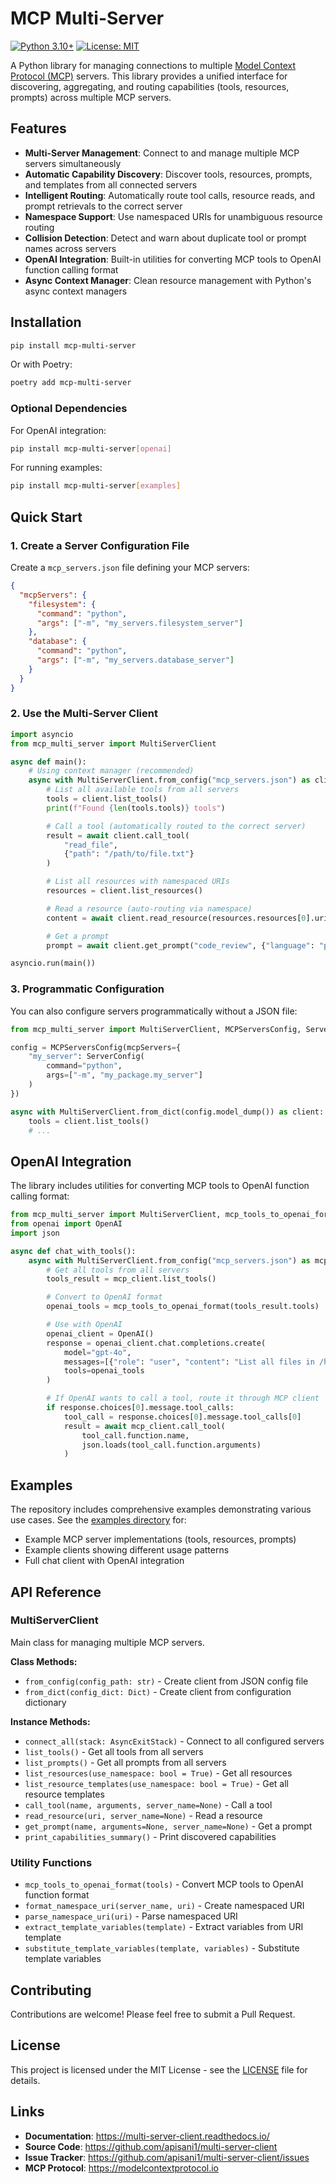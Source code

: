 # MCP Multi-Server

[![Python 3.10+](https://img.shields.io/badge/python-3.10+-blue.svg)](https://www.python.org/downloads/)
[![License: MIT](https://img.shields.io/badge/License-MIT-yellow.svg)](https://opensource.org/licenses/MIT)

A Python library for managing connections to multiple [Model Context Protocol (MCP)](https://modelcontextprotocol.io) servers. This library provides a unified interface for discovering, aggregating, and routing capabilities (tools, resources, prompts) across multiple MCP servers.

## Features

- **Multi-Server Management**: Connect to and manage multiple MCP servers simultaneously
- **Automatic Capability Discovery**: Discover tools, resources, prompts, and templates from all connected servers
- **Intelligent Routing**: Automatically route tool calls, resource reads, and prompt retrievals to the correct server
- **Namespace Support**: Use namespaced URIs for unambiguous resource routing
- **Collision Detection**: Detect and warn about duplicate tool or prompt names across servers
- **OpenAI Integration**: Built-in utilities for converting MCP tools to OpenAI function calling format
- **Async Context Manager**: Clean resource management with Python's async context managers

## Installation

```bash
pip install mcp-multi-server
```

Or with Poetry:

```bash
poetry add mcp-multi-server
```

### Optional Dependencies

For OpenAI integration:
```bash
pip install mcp-multi-server[openai]
```

For running examples:
```bash
pip install mcp-multi-server[examples]
```

## Quick Start

### 1. Create a Server Configuration File

Create a `mcp_servers.json` file defining your MCP servers:

```json
{
  "mcpServers": {
    "filesystem": {
      "command": "python",
      "args": ["-m", "my_servers.filesystem_server"]
    },
    "database": {
      "command": "python",
      "args": ["-m", "my_servers.database_server"]
    }
  }
}
```

### 2. Use the Multi-Server Client

```python
import asyncio
from mcp_multi_server import MultiServerClient

async def main():
    # Using context manager (recommended)
    async with MultiServerClient.from_config("mcp_servers.json") as client:
        # List all available tools from all servers
        tools = client.list_tools()
        print(f"Found {len(tools.tools)} tools")

        # Call a tool (automatically routed to the correct server)
        result = await client.call_tool(
            "read_file",
            {"path": "/path/to/file.txt"}
        )

        # List all resources with namespaced URIs
        resources = client.list_resources()

        # Read a resource (auto-routing via namespace)
        content = await client.read_resource(resources.resources[0].uri)

        # Get a prompt
        prompt = await client.get_prompt("code_review", {"language": "python"})

asyncio.run(main())
```

### 3. Programmatic Configuration

You can also configure servers programmatically without a JSON file:

```python
from mcp_multi_server import MultiServerClient, MCPServersConfig, ServerConfig

config = MCPServersConfig(mcpServers={
    "my_server": ServerConfig(
        command="python",
        args=["-m", "my_package.my_server"]
    )
})

async with MultiServerClient.from_dict(config.model_dump()) as client:
    tools = client.list_tools()
    # ...
```

## OpenAI Integration

The library includes utilities for converting MCP tools to OpenAI function calling format:

```python
from mcp_multi_server import MultiServerClient, mcp_tools_to_openai_format
from openai import OpenAI
import json

async def chat_with_tools():
    async with MultiServerClient.from_config("mcp_servers.json") as mcp_client:
        # Get all tools from all servers
        tools_result = mcp_client.list_tools()

        # Convert to OpenAI format
        openai_tools = mcp_tools_to_openai_format(tools_result.tools)

        # Use with OpenAI
        openai_client = OpenAI()
        response = openai_client.chat.completions.create(
            model="gpt-4o",
            messages=[{"role": "user", "content": "List all files in /home"}],
            tools=openai_tools
        )

        # If OpenAI wants to call a tool, route it through MCP client
        if response.choices[0].message.tool_calls:
            tool_call = response.choices[0].message.tool_calls[0]
            result = await mcp_client.call_tool(
                tool_call.function.name,
                json.loads(tool_call.function.arguments)
            )
```

## Examples

The repository includes comprehensive examples demonstrating various use cases. See the [examples directory](examples/) for:

- Example MCP server implementations (tools, resources, prompts)
- Example clients showing different usage patterns
- Full chat client with OpenAI integration

## API Reference

### MultiServerClient

Main class for managing multiple MCP servers.

**Class Methods:**
- `from_config(config_path: str)` - Create client from JSON config file
- `from_dict(config_dict: Dict)` - Create client from configuration dictionary

**Instance Methods:**
- `connect_all(stack: AsyncExitStack)` - Connect to all configured servers
- `list_tools()` - Get all tools from all servers
- `list_prompts()` - Get all prompts from all servers
- `list_resources(use_namespace: bool = True)` - Get all resources
- `list_resource_templates(use_namespace: bool = True)` - Get all resource templates
- `call_tool(name, arguments, server_name=None)` - Call a tool
- `read_resource(uri, server_name=None)` - Read a resource
- `get_prompt(name, arguments=None, server_name=None)` - Get a prompt
- `print_capabilities_summary()` - Print discovered capabilities

### Utility Functions

- `mcp_tools_to_openai_format(tools)` - Convert MCP tools to OpenAI function format
- `format_namespace_uri(server_name, uri)` - Create namespaced URI
- `parse_namespace_uri(uri)` - Parse namespaced URI
- `extract_template_variables(template)` - Extract variables from URI template
- `substitute_template_variables(template, variables)` - Substitute template variables

## Contributing

Contributions are welcome! Please feel free to submit a Pull Request.

## License

This project is licensed under the MIT License - see the [LICENSE](LICENSE) file for details.

## Links

- **Documentation**: https://multi-server-client.readthedocs.io/
- **Source Code**: https://github.com/apisani1/multi-server-client
- **Issue Tracker**: https://github.com/apisani1/multi-server-client/issues
- **MCP Protocol**: https://modelcontextprotocol.io
